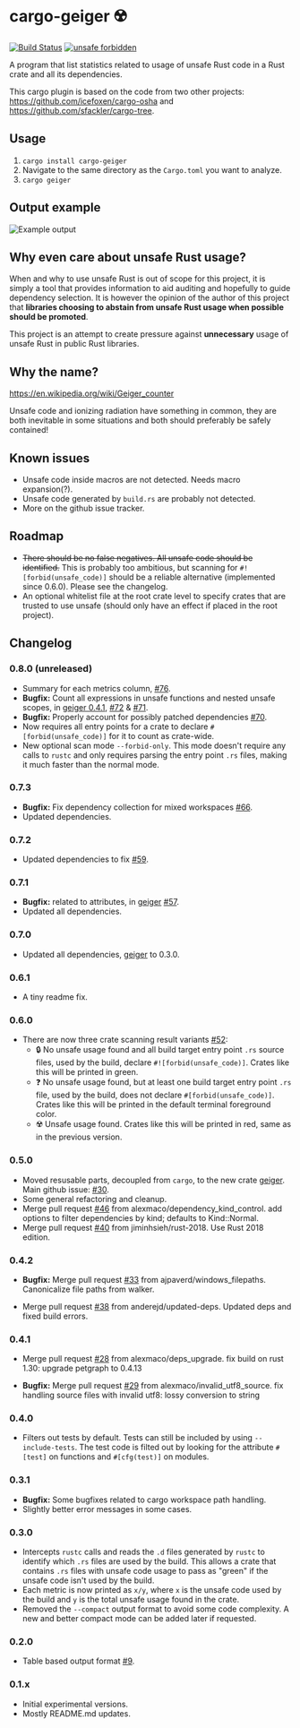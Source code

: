 cargo-geiger ☢️ 
===============

[![Build Status](https://dev.azure.com/cargo-geiger/cargo-geiger/_apis/build/status/anderejd.cargo-geiger?branchName=master)](https://dev.azure.com/cargo-geiger/cargo-geiger/_build/latest?definitionId=1&branchName=master)
[![unsafe forbidden](https://img.shields.io/badge/unsafe-forbidden-success.svg)](https://github.com/rust-secure-code/safety-dance/)

A program that list statistics related to usage of unsafe Rust code in a Rust
crate and all its dependencies.

This cargo plugin is based on the code from two other projects:
<https://github.com/icefoxen/cargo-osha> and
<https://github.com/sfackler/cargo-tree>.


Usage
-----

1. `cargo install cargo-geiger`
2. Navigate to the same directory as the `Cargo.toml` you want to analyze.
3. `cargo geiger`


Output example
--------------

![Example output](https://user-images.githubusercontent.com/3704611/53132247-845f7080-356f-11e9-9c76-a9498d4a744b.png)


Why even care about unsafe Rust usage?
--------------------------------------

When and why to use unsafe Rust is out of scope for this project, it is simply
a tool that provides information to aid auditing and hopefully to guide
dependency selection. It is however the opinion of the author of this project
that __libraries choosing to abstain from unsafe Rust usage when possible should
be promoted__.

This project is an attempt to create pressure against __unnecessary__ usage of
unsafe Rust in public Rust libraries.


Why the name?
-------------

<https://en.wikipedia.org/wiki/Geiger_counter>

Unsafe code and ionizing radiation have something in common, they are both
inevitable in some situations and both should preferably be safely contained!


Known issues
------------

 - Unsafe code inside macros are not detected. Needs macro expansion(?).
 - Unsafe code generated by `build.rs` are probably not detected.
 - More on the github issue tracker.


Roadmap
-------

 - ~~There should be no false negatives. All unsafe code should be
   identified.~~ This is probably too ambitious, but scanning for
   `#![forbid(unsafe_code)]` should be a reliable alternative (implemented since
   0.6.0). Please see the changelog.
 - An optional whitelist file at the root crate level to specify crates that are
   trusted to use unsafe (should only have an effect if placed in the root
   project).


Changelog
---------

### 0.8.0 (unreleased)
 - Summary for each metrics column, [#76].
 - __Bugfix:__ Count all expressions in unsafe functions and nested unsafe
   scopes, in [geiger 0.4.1](geiger), [#72] & [#71].
 - __Bugfix:__ Properly account for possibly patched dependencies [#70].
 - Now requires all entry points for a crate to declare
   `#[forbid(unsafe_code)]` for it to count as crate-wide.
 - New optional scan mode `--forbid-only`. This mode doesn't require any calls
   to `rustc` and only requires parsing the entry point `.rs` files, making it
   much faster than the normal mode.

### 0.7.3
 - __Bugfix:__ Fix dependency collection for mixed workspaces [#66].
 - Updated dependencies.

### 0.7.2
 - Updated dependencies to fix [#59].

### 0.7.1
 - __Bugfix:__ related to attributes, in [geiger] [#57].
 - Updated all dependencies.

### 0.7.0
 - Updated all dependencies, [geiger] to 0.3.0.

### 0.6.1
 - A tiny readme fix.

### 0.6.0
 - There are now three crate scanning result variants [#52]:
   - 🔒 No unsafe usage found and all build target entry point `.rs` source
     files, used by the build, declare `#![forbid(unsafe_code)]`. Crates like
     this will be printed in green.
   - ❓ No unsafe usage found, but at least one build target entry point `.rs`
     file, used by the build, does not declare `#[forbid(unsafe_code)]`.  Crates
     like this will be printed in the default terminal foreground color.
   - ☢️  Unsafe usage found. Crates like this will be printed in red, same as in
     the previous version.

### 0.5.0
 - Moved resusable parts, decoupled from `cargo`, to the new crate
   [geiger]. Main github issue: [#30].
 - Some general refactoring and cleanup.
 - Merge pull request [#46] from alexmaco/dependency_kind_control. add options
   to filter dependencies by kind; defaults to Kind::Normal.
 - Merge pull request [#40] from jiminhsieh/rust-2018. Use Rust 2018 edition.

### 0.4.2
 - __Bugfix:__ Merge pull request [#33] from ajpaverd/windows_filepaths.
   Canonicalize file paths from walker.

 - Merge pull request [#38] from anderejd/updated-deps. Updated deps and fixed
   build errors.

### 0.4.1
 - Merge pull request [#28] from alexmaco/deps_upgrade. fix build on rust 1.30:
   upgrade petgraph to 0.4.13

 - __Bugfix:__ Merge pull request [#29] from alexmaco/invalid_utf8_source. fix 
   handling source files with invalid utf8: lossy conversion to string

### 0.4.0
 - Filters out tests by default. Tests can still be included by using
   `--include-tests`. The test code is filted out by looking for the attribute
   `#[test]` on functions and `#[cfg(test)]` on modules.

### 0.3.1
 - __Bugfix:__ Some bugfixes related to cargo workspace path handling.
 - Slightly better error messages in some cases.

### 0.3.0
 - Intercepts `rustc` calls and reads the `.d` files generated by `rustc` to
   identify which `.rs` files are used by the build. This allows a crate that
   contains `.rs` files with unsafe code usage to pass as "green" if the unsafe
   code isn't used by the build.
 - Each metric is now printed as `x/y`, where `x` is the unsafe code used by the
   build and `y` is the total unsafe usage found in the crate.
 - Removed the `--compact` output format to avoid some code complexity. A new
   and better compact mode can be added later if requested.

### 0.2.0
 - Table based output format [#9].

### 0.1.x
 - Initial experimental versions.
 - Mostly README.md updates.

[#9]: https://github.com/anderejd/cargo-geiger/pull/9
[#28]: https://github.com/anderejd/cargo-geiger/issues/28
[#29]: https://github.com/anderejd/cargo-geiger/issues/29
[#30]: https://github.com/anderejd/cargo-geiger/issues/30
[#33]: https://github.com/anderejd/cargo-geiger/issues/33
[#38]: https://github.com/anderejd/cargo-geiger/issues/38
[#40]: https://github.com/anderejd/cargo-geiger/issues/40
[#46]: https://github.com/anderejd/cargo-geiger/issues/46
[#52]: https://github.com/anderejd/cargo-geiger/issues/52
[#57]: https://github.com/anderejd/cargo-geiger/issues/57
[#59]: https://github.com/anderejd/cargo-geiger/issues/59
[#66]: https://github.com/anderejd/cargo-geiger/issues/66
[#70]: https://github.com/anderejd/cargo-geiger/pull/70
[#71]: https://github.com/anderejd/cargo-geiger/issues/71
[#72]: https://github.com/anderejd/cargo-geiger/pull/72
[#76]: https://github.com/anderejd/cargo-geiger/pull/76
[geiger]: https://crates.io/crates/geiger

